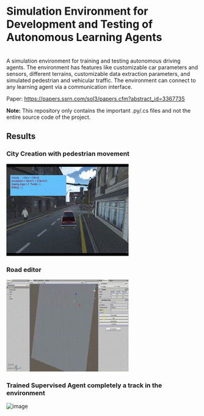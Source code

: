 # Simulation Environment for Development and Testing of Autonomous Learning Agents
<br>
A simulation environment for training and testing autonomous driving agents. The environment has features like customizable car parameters and sensors, different terrains, customizable data extraction parameters, and simulated pedestrian and vehicular traffic. The environment can connect to any learning agent via a communication interface.
<br>

Paper: https://papers.ssrn.com/sol3/papers.cfm?abstract_id=3367735

<b>Note:</b> This repository only contains the important .py/.cs files and not the entire source code of the project. 

## Results 

### City Creation with pedestrian movement 
![image](https://github.com/Omkar-Ranadive/Simulation-Environment/blob/master/Results/Pedestrian%20Movement%20in%20Town.gif)

### Road editor 
![image](https://github.com/Omkar-Ranadive/Simulation-Environment/blob/master/Results/RoadEditor.gif)

### Trained Supervised Agent completely a track in the environment 

![image](https://github.com/Omkar-Ranadive/Simulation-Environment/blob/master/Results/Supervised%20Agent%20with%20Positioning.gif)


